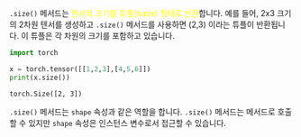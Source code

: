 `.size()` 메서드는 <font color="#ffff00">텐서의 크기를 튜플(tuple) 형태로 반환</font>합니다. 예를 들어, 2x3 크기의 2차원 텐서를 생성하고 `.size()` 메서드를 사용하면 (2,3) 이라는 튜플이 반환됩니다. 이 튜플은 각 차원의 크기를 포함하고 있습니다.

```python
import torch

x = torch.tensor([[1,2,3],[4,5,6]])
print(x.size())
```

```
torch.Size([2, 3])
```

`.size()` 메서드는 `shape` 속성과 같은 역할을 합니다. `.size()` 메서드는 메서드로 호출할 수 있지만 `shape` 속성은 인스턴스 변수로서 접근할 수 있습니다.

